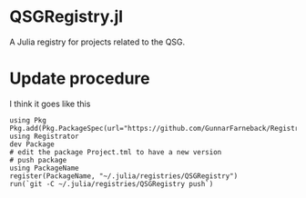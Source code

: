 # QSGRegistry.jl
A Julia registry for projects related to the QSG.


# Update procedure
I think it goes like this
```
using Pkg
Pkg.add(Pkg.PackageSpec(url="https://github.com/GunnarFarneback/Registrator.jl"))
using Registrator
dev Package
# edit the package Project.tml to have a new version
# push package
using PackageName
register(PackageName, "~/.julia/registries/QSGRegistry")
run(`git -C ~/.julia/registries/QSGRegistry push`)
```
